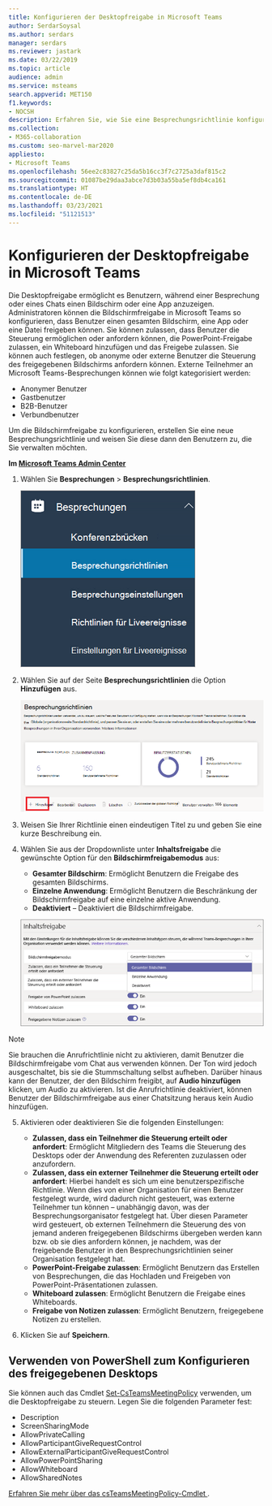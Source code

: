 ```yaml
---
title: Konfigurieren der Desktopfreigabe in Microsoft Teams
author: SerdarSoysal
ms.author: serdars
manager: serdars
ms.reviewer: jastark
ms.date: 03/22/2019
ms.topic: article
audience: admin
ms.service: msteams
search.appverid: MET150
f1.keywords:
- NOCSH
description: Erfahren Sie, wie Sie eine Besprechungsrichtlinie konfigurieren, damit Benutzer ihre Desktops in Teams-Chats oder Besprechungen freigeben können.
ms.collection:
- M365-collaboration
ms.custom: seo-marvel-mar2020
appliesto:
- Microsoft Teams
ms.openlocfilehash: 56ee2c83827c25da5b16cc3f7c2725a3daf815c2
ms.sourcegitcommit: 01087be29daa3abce7d3b03a55ba5ef8db4ca161
ms.translationtype: HT
ms.contentlocale: de-DE
ms.lasthandoff: 03/23/2021
ms.locfileid: "51121513"
---
```

<a name="configure-desktop-sharing-in-microsoft-teams"></a>Konfigurieren der Desktopfreigabe in Microsoft Teams
============================================

Die Desktopfreigabe ermöglicht es Benutzern, während einer Besprechung oder eines Chats einen Bildschirm oder eine App anzuzeigen. Administratoren können die Bildschirmfreigabe in Microsoft Teams so konfigurieren, dass Benutzer einen gesamten Bildschirm, eine App oder eine Datei freigeben können. Sie können zulassen, dass Benutzer die Steuerung ermöglichen oder anfordern können, die PowerPoint-Freigabe zulassen, ein Whiteboard hinzufügen und das Freigebe zulassen. Sie können auch festlegen, ob anonyme oder externe Benutzer die Steuerung des freigegebenen Bildschirms anfordern können. Externe Teilnehmer an Microsoft Teams-Besprechungen können wie folgt kategorisiert werden:

- Anonymer Benutzer
- Gastbenutzer
- B2B-Benutzer
- Verbundbenutzer

Um die Bildschirmfreigabe zu konfigurieren, erstellen Sie eine neue Besprechungsrichtlinie und weisen Sie diese dann den Benutzern zu, die Sie verwalten möchten.

**Im [Microsoft Teams Admin Center](https://admin.teams.microsoft.com/)**

1. Wählen Sie **Besprechungen** > **Besprechungsrichtlinien**.

    ![Ausgewählte Besprechungsrichtlinien](media/configure-desktop-sharing-image1.png)

2. Wählen Sie auf der Seite **Besprechungsrichtlinien** die Option **Hinzufügen** aus.

    ![Die Besprechungsrichtlinienmeldung](media/addMeeting.png)

3. Weisen Sie Ihrer Richtlinie einen eindeutigen Titel zu und geben Sie eine kurze Beschreibung ein.

4. Wählen Sie aus der Dropdownliste unter **Inhaltsfreigabe** die gewünschte Option für den **Bildschirmfreigabemodus** aus:

   - **Gesamter Bildschirm**: Ermöglicht Benutzern die Freigabe des gesamten Bildschirms.
   - **Einzelne Anwendung**: Ermöglicht Benutzern die Beschränkung der Bildschirmfreigabe auf eine einzelne aktive Anwendung.
   - **Deaktiviert** – Deaktiviert die Bildschirmfreigabe.

    ![Die Freigabemodusoptionen](media/configure-desktop-sharing-image3.png)

  > [!Note]
  > Sie brauchen die Anrufrichtlinie nicht zu aktivieren, damit Benutzer die Bildschirmfreigabe vom Chat aus verwenden können. Der Ton wird jedoch ausgeschaltet, bis sie die Stummschaltung selbst aufheben. Darüber hinaus kann der Benutzer, der den Bildschirm freigibt, auf **Audio hinzufügen** klicken, um Audio zu aktivieren. Ist die Anrufrichtlinie deaktiviert, können Benutzer der Bildschirmfreigabe aus einer Chatsitzung heraus kein Audio hinzufügen.

5. Aktivieren oder deaktivieren Sie die folgenden Einstellungen:

    - **Zulassen, dass ein Teilnehmer die Steuerung erteilt oder anfordert**: Ermöglicht Mitgliedern des Teams die Steuerung des Desktops oder der Anwendung des Referenten zuzulassen oder anzufordern.
    - **Zulassen, dass ein externer Teilnehmer die Steuerung erteilt oder anfordert**: Hierbei handelt es sich um eine benutzerspezifische Richtlinie. Wenn dies von einer Organisation für einen Benutzer festgelegt wurde, wird dadurch nicht gesteuert, was externe Teilnehmer tun können – unabhängig davon, was der Besprechungsorganisator festgelegt hat. Über diesen Parameter wird gesteuert, ob externen Teilnehmern die Steuerung des von jemand anderen freigegebenen Bildschirms übergeben werden kann bzw. ob sie dies anfordern können, je nachdem, was der freigebende Benutzer in den Besprechungsrichtlinien seiner Organisation festgelegt hat.
    - **PowerPoint-Freigabe zulassen**: Ermöglicht Benutzern das Erstellen von Besprechungen, die das Hochladen und Freigeben von PowerPoint-Präsentationen zulassen.
    - **Whiteboard zulassen**: Ermöglicht Benutzern die Freigabe eines Whiteboards.
    - **Freigabe von Notizen zulassen**: Ermöglicht Benutzern, freigegebene Notizen zu erstellen.

6. Klicken Sie auf **Speichern**.

## <a name="use-powershell-to-configure-shared-desktop"></a>Verwenden von PowerShell zum Konfigurieren des freigegebenen Desktops

Sie können auch das Cmdlet [Set-CsTeamsMeetingPolicy](/powershell/module/skype/set-csteamsmeetingpolicy?view=skype-ps) verwenden, um die Desktopfreigabe zu steuern. Legen Sie die folgenden Parameter fest:

- Description
- ScreenSharingMode
- AllowPrivateCalling
- AllowParticipantGiveRequestControl
- AllowExternalParticipantGiveRequestControl
- AllowPowerPointSharing
- AllowWhiteboard
- AllowSharedNotes

[Erfahren Sie mehr über das csTeamsMeetingPolicy-Cmdlet ](/powershell/module/skype/set-csteamsmeetingpolicy?view=skype-ps).